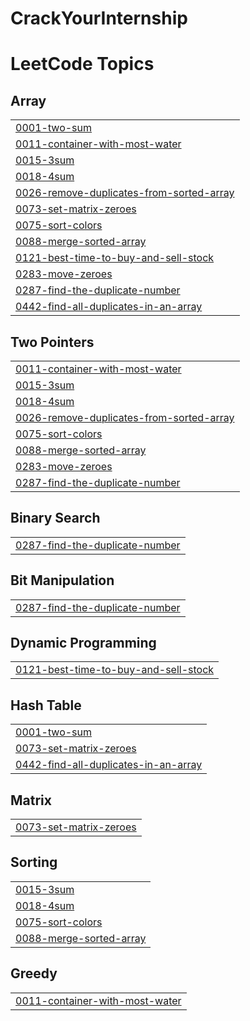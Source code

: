 # CrackYourInternship

<!---LeetCode Topics Start-->
# LeetCode Topics
## Array
|  |
| ------- |
| [0001-two-sum](https://github.com/pratikshaK1448/CrackYourInternship/tree/master/0001-two-sum) |
| [0011-container-with-most-water](https://github.com/pratikshaK1448/CrackYourInternship/tree/master/0011-container-with-most-water) |
| [0015-3sum](https://github.com/pratikshaK1448/CrackYourInternship/tree/master/0015-3sum) |
| [0018-4sum](https://github.com/pratikshaK1448/CrackYourInternship/tree/master/0018-4sum) |
| [0026-remove-duplicates-from-sorted-array](https://github.com/pratikshaK1448/CrackYourInternship/tree/master/0026-remove-duplicates-from-sorted-array) |
| [0073-set-matrix-zeroes](https://github.com/pratikshaK1448/CrackYourInternship/tree/master/0073-set-matrix-zeroes) |
| [0075-sort-colors](https://github.com/pratikshaK1448/CrackYourInternship/tree/master/0075-sort-colors) |
| [0088-merge-sorted-array](https://github.com/pratikshaK1448/CrackYourInternship/tree/master/0088-merge-sorted-array) |
| [0121-best-time-to-buy-and-sell-stock](https://github.com/pratikshaK1448/CrackYourInternship/tree/master/0121-best-time-to-buy-and-sell-stock) |
| [0283-move-zeroes](https://github.com/pratikshaK1448/CrackYourInternship/tree/master/0283-move-zeroes) |
| [0287-find-the-duplicate-number](https://github.com/pratikshaK1448/CrackYourInternship/tree/master/0287-find-the-duplicate-number) |
| [0442-find-all-duplicates-in-an-array](https://github.com/pratikshaK1448/CrackYourInternship/tree/master/0442-find-all-duplicates-in-an-array) |
## Two Pointers
|  |
| ------- |
| [0011-container-with-most-water](https://github.com/pratikshaK1448/CrackYourInternship/tree/master/0011-container-with-most-water) |
| [0015-3sum](https://github.com/pratikshaK1448/CrackYourInternship/tree/master/0015-3sum) |
| [0018-4sum](https://github.com/pratikshaK1448/CrackYourInternship/tree/master/0018-4sum) |
| [0026-remove-duplicates-from-sorted-array](https://github.com/pratikshaK1448/CrackYourInternship/tree/master/0026-remove-duplicates-from-sorted-array) |
| [0075-sort-colors](https://github.com/pratikshaK1448/CrackYourInternship/tree/master/0075-sort-colors) |
| [0088-merge-sorted-array](https://github.com/pratikshaK1448/CrackYourInternship/tree/master/0088-merge-sorted-array) |
| [0283-move-zeroes](https://github.com/pratikshaK1448/CrackYourInternship/tree/master/0283-move-zeroes) |
| [0287-find-the-duplicate-number](https://github.com/pratikshaK1448/CrackYourInternship/tree/master/0287-find-the-duplicate-number) |
## Binary Search
|  |
| ------- |
| [0287-find-the-duplicate-number](https://github.com/pratikshaK1448/CrackYourInternship/tree/master/0287-find-the-duplicate-number) |
## Bit Manipulation
|  |
| ------- |
| [0287-find-the-duplicate-number](https://github.com/pratikshaK1448/CrackYourInternship/tree/master/0287-find-the-duplicate-number) |
## Dynamic Programming
|  |
| ------- |
| [0121-best-time-to-buy-and-sell-stock](https://github.com/pratikshaK1448/CrackYourInternship/tree/master/0121-best-time-to-buy-and-sell-stock) |
## Hash Table
|  |
| ------- |
| [0001-two-sum](https://github.com/pratikshaK1448/CrackYourInternship/tree/master/0001-two-sum) |
| [0073-set-matrix-zeroes](https://github.com/pratikshaK1448/CrackYourInternship/tree/master/0073-set-matrix-zeroes) |
| [0442-find-all-duplicates-in-an-array](https://github.com/pratikshaK1448/CrackYourInternship/tree/master/0442-find-all-duplicates-in-an-array) |
## Matrix
|  |
| ------- |
| [0073-set-matrix-zeroes](https://github.com/pratikshaK1448/CrackYourInternship/tree/master/0073-set-matrix-zeroes) |
## Sorting
|  |
| ------- |
| [0015-3sum](https://github.com/pratikshaK1448/CrackYourInternship/tree/master/0015-3sum) |
| [0018-4sum](https://github.com/pratikshaK1448/CrackYourInternship/tree/master/0018-4sum) |
| [0075-sort-colors](https://github.com/pratikshaK1448/CrackYourInternship/tree/master/0075-sort-colors) |
| [0088-merge-sorted-array](https://github.com/pratikshaK1448/CrackYourInternship/tree/master/0088-merge-sorted-array) |
## Greedy
|  |
| ------- |
| [0011-container-with-most-water](https://github.com/pratikshaK1448/CrackYourInternship/tree/master/0011-container-with-most-water) |
<!---LeetCode Topics End-->